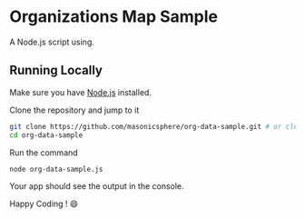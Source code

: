 # Organizations Map Sample

A Node.js script using.

## Running Locally

Make sure you have [Node.js](http://nodejs.org/) installed.

Clone the repository and jump to it

```sh
git clone https://github.com/masonicsphere/org-data-sample.git # or clone your own fork
cd org-data-sample
```

Run the command

```sh
node org-data-sample.js
```

Your app should see the output in the console.

Happy Coding ! :smile:

